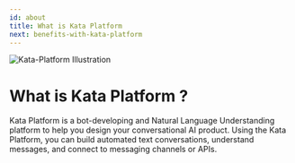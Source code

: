 ```yaml
---
id: about
title: What is Kata Platform
next: benefits-with-kata-platform
---
```


<img className="docs-illustration" src="/assets/images/products/kata-platform/image0.png" alt="Kata-Platform Illustration" />

# What is Kata Platform ?

Kata Platform is a bot-developing and Natural Language Understanding platform to help you design your conversational AI product. Using the Kata Platform, you can build automated text conversations, understand messages, and connect to messaging channels or APIs.
